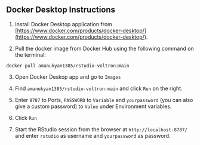## Docker Desktop Instructions 

1. Install Docker Desktop application from [https://www.docker.com/products/docker-desktop/](https://www.docker.com/products/docker-desktop/).

2. Pull the docker image from Docker Hub using the following command on the terminal:

```
docker pull amanukyan1385/rstudio-voltron:main
```

3. Open Docker Deskop app and go to `Images`

4. Find `amanukyan1385/rstudio-voltron:main` and click `Run` on the right. 

5. Enter `8787` to Ports, `PASSWORD` to `Variable` and `yourpassword` (you can also give a custom password) to `Value` under Environment variables. 

6. Click `Run`

7. Start the RStudio session from the browser at `http://localhost:8787/` and enter `rstudio` as username and `yourpassword` as password. 
